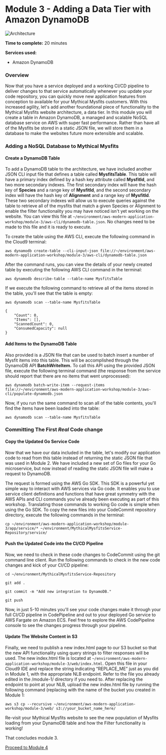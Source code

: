 # Module 3 - Adding a Data Tier with Amazon DynamoDB

![Architecture](/images/module-3/architecture-module-3.png)

**Time to complete:** 20 minutes

**Services used:**
* Amazon DynamoDB

### Overview

Now that you have a service deployed and a working CI/CD pipeline to deliver changes to that service automatically whenever you update your code repository, you can quickly move new application features from conception to available for your Mythical Mysfits customers. With this increased agility, let's add another foundational piece of functionality to the Mythical Mysfits website architecture, a data tier. In this module you will create a table in Amazon DynamoDB, a managed and scalable NoSQL database service on AWS with super fast performance. Rather than have all of the Mysfits be stored in a static JSON file, we will store them in a database to make the websites future more extensible and scalable.

### Adding a NoSQL Database to Mythical Mysfits

#### Create a DynamoDB Table

To add a DynamoDB table to the architecture, we have included another JSON CLI input file that defines a table called **MysfitsTable**. This table will have a primary index defined by a hash key attribute called **MysfitId**, and two more secondary indexes. The first secondary index will have the hash key of **Species** and a range key of **MysfitId**, and the second secondary index will have the hash key of **Alignment** and a range key of **MysfitId**. These two secondary indexes will allow us to execute queries against the table to retrieve all of the mysfits that match a given Species or Alignment to enable the filter functionality you may have noticed isn't yet working on the website. You can view this file at `~/environment/aws-modern-application-workshop/module-3/aws-cli/dynamodb-table.json`. No changes need to be made to this file and it is ready to execute.

To create the table using the AWS CLI, execute the following command in the Cloud9 terminal:

```
aws dynamodb create-table --cli-input-json file://~/environment/aws-modern-application-workshop/module-3/aws-cli/dynamodb-table.json
```

After the command runs, you can view the details of your newly created table by executing the following AWS CLI command in the terminal:

```
aws dynamodb describe-table --table-name MysfitsTable
```

If we execute the following command to retrieve all of the items stored in the table, you'll see that the table is empty:

```
aws dynamodb scan --table-name MysfitsTable
```

```
{
    "Count": 0,
    "Items": [],
    "ScannedCount": 0,
    "ConsumedCapacity": null
}
```

#### Add Items to the DynamoDB Table

Also provided is a JSON file that can be used to batch insert a number of Mysfit items into this table. This will be accomplished through the DynamoDB API **BatchWriteItem.** To call this API using the provided JSON file, execute the following terminal command (the response from the service should report that there are no items that went unprocessed):

```
aws dynamodb batch-write-item --request-items file://~/environment/aws-modern-application-workshop/module-3/aws-cli/populate-dynamodb.json
```

Now, if you run the same command to scan all of the table contents, you'll find the items have been loaded into the table:

```
aws dynamodb scan --table-name MysfitsTable
```

### Committing The First *Real* Code change

#### Copy the Updated Go Service Code
Now that we have our data included in the table, let's modify our application code to read from this table instead of returning the static JSON file that was used in Module 2. We have included a new set of Go files for your Go microservice, but now instead of reading the static JSON file will make a request to DynamoDB.

The request is formed using the AWS Go SDK. This SDK is a powerful yet simple way to interact with AWS services via Go code. It enables you to use service client definitions and functions that have great symmetry with the AWS APIs and CLI commands you've already been executing as part of this workshop. Translating those commands to working Go code is simple when using the Go SDK. To copy the new files into your CodeCommit repository directory, execute the following commands in the terminal:

```
cp ~/environment/aws-modern-application-workshop/module-3/app/service/* ~/environment/MythicalMysfitsService-Repository/service/
```

#### Push the Updated Code into the CI/CD Pipeline

Now, we need to check in these code changes to CodeCommit using the git command line client. Run the following commands to check in the new code changes and kick of your CI/CD pipeline:

```
cd ~/environment/MythicalMysfitsService-Repository
```

```
git add .
```

```
git commit -m "Add new integration to DynamoDB."
```

```
git push
```

Now, in just 5-10 minutes you'll see your code changes make it through your full CI/CD pipeline in CodePipeline and out to your deployed Go service to AWS Fargate on Amazon ECS. Feel free to explore the AWS CodePipeline console to see the changes progress through your pipeline.

#### Update The Website Content in S3

Finally, we need to publish a new index.html page to our S3 bucket so that the new API functionality using query strings to filter responses will be used. The new index.html file is located at `~/environment/aws-modern-application-workshop/module-3/web/index.html`. Open this file in your Cloud9 IDE and replace the string indicating “REPLACE_ME” just as you did in Module 1, with the appropriate NLB endpoint. Refer to the file you already edited in the /module-1/ directory if you need to. After replacing the endpoint to point at your NLB, upload the new index.html file by running the following command (replacing with the name of the bucket you created in Module 1:

```
aws s3 cp --recursive ~/environment/aws-modern-application-workshop/module-3/web/ s3://your_bucket_name_here/
```

Re-visit your Mythical Mysfits website to see the new population of Mysfits loading from your DynamoDB table and how the Filter functionality is working!

That concludes module 3.

[Proceed to Module 4](/module-4)
